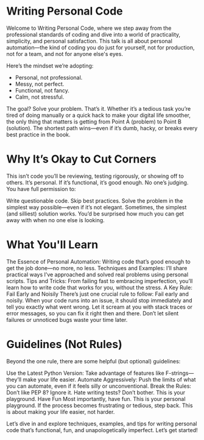 # Writing Personal Code

Welcome to Writing Personal Code, where we step away from the professional standards of coding and dive into a world of practicality, simplicity, and personal satisfaction. This talk is all about personal automation—the kind of coding you do just for yourself, not for production, not for a team, and not for anyone else's eyes.

Here’s the mindset we’re adopting:

- Personal, not professional.
- Messy, not perfect.
- Functional, not fancy.
- Calm, not stressful.

The goal? Solve your problem. That’s it. Whether it’s a tedious task you’re tired of doing manually or a quick hack to make your digital life smoother, the only thing that matters is getting from Point A (problem) to Point B (solution). The shortest path wins—even if it’s dumb, hacky, or breaks every best practice in the book.

# Why It’s Okay to Cut Corners

This isn’t code you’ll be reviewing, testing rigorously, or showing off to others. It’s personal. If it’s functional, it’s good enough. No one’s judging. You have full permission to:

Write questionable code.
Skip best practices.
Solve the problem in the simplest way possible—even if it’s not elegant.
Sometimes, the simplest (and silliest) solution works. You’d be surprised how much you can get away with when no one else is looking.

# What You'll Learn

The Essence of Personal Automation: Writing code that’s good enough to get the job done—no more, no less.
Techniques and Examples: I’ll share practical ways I’ve approached and solved real problems using personal scripts.
Tips and Tricks: From failing fast to embracing imperfection, you’ll learn how to write code that works for you, without the stress.
A Key Rule: Fail Early and Noisily
There’s just one crucial rule to follow: Fail early and noisily.
When your code runs into an issue, it should stop immediately and tell you exactly what went wrong. Let it scream at you with stack traces or error messages, so you can fix it right then and there. Don’t let silent failures or unnoticed bugs waste your time later.

# Guidelines (Not Rules)

Beyond the one rule, there are some helpful (but optional) guidelines:

Use the Latest Python Version: Take advantage of features like F-strings—they’ll make your life easier.
Automate Aggressively: Push the limits of what you can automate, even if it feels silly or unconventional.
Break the Rules: Don’t like PEP 8? Ignore it. Hate writing tests? Don’t bother. This is your playground.
Have Fun
Most importantly, have fun. This is your personal playground. If the process becomes frustrating or tedious, step back. This is about making your life easier, not harder.

Let’s dive in and explore techniques, examples, and tips for writing personal code that’s functional, fun, and unapologetically imperfect. Let’s get started!
